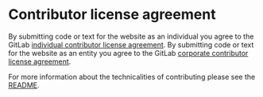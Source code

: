 # Contributor license agreement

By submitting code or text for the website as an individual you agree to the GitLab [individual contributor license agreement](https://gitlab.com/gitlab-org/gitlab-ce/blob/master/doc/legal/individual_contributor_license_agreement.md).
By submitting code or text for the website as an entity you agree to the GitLab [corporate contributor license agreement](https://gitlab.com/gitlab-org/gitlab-ce/blob/master/doc/legal/corporate_contributor_license_agreement.md).

For more information about the technicalities of contributing please see the [README](README.md).
